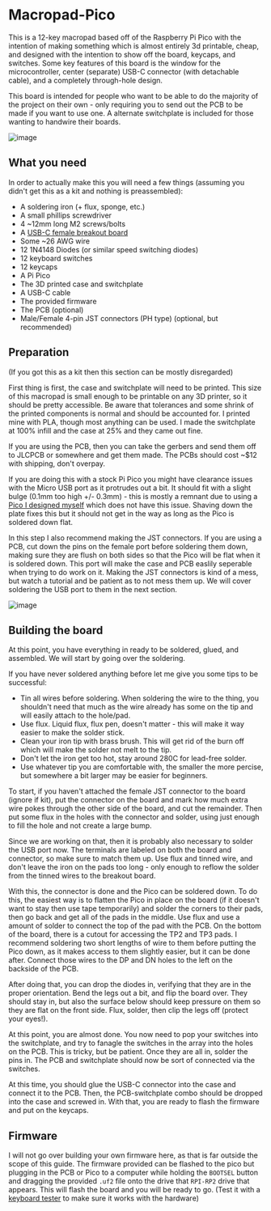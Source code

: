 # Macropad-Pico

This is a 12-key macropad based off of the Raspberry Pi Pico with the intention of making something which is almost entirely 3d printable, cheap, and designed with the intention to show off the board, keycaps, and switches. Some key features of this board is the window for the microcontroller, center (separate) USB-C connector (with detachable cable), and a completely through-hole design.

This board is intended for people who want to be able to do the majority of the project on their own - only requiring you to send out the PCB to be made if you want to use one. A alternate switchplate is included for those wanting to handwire their boards.

![image](https://github.com/TrojanPinata/Macropad-Pico/blob/main/images/DSC_0714.JPG?raw=true)

## What you need

In order to actually make this you will need a few things (assuming you didn't get this as a kit and nothing is preassembled):

   - A soldering iron (+ flux, sponge, etc.)
   - A small phillips screwdriver
   - 4 ~12mm long M2 screws/bolts
   - A [USB-C female breakout board](https://a.co/d/hSMmR2M)
   - Some ~26 AWG wire
   - 12 1N4148 Diodes (or similar speed switching diodes)
   - 12 keyboard switches
   - 12 keycaps
   - A Pi Pico
   - The 3D printed case and switchplate
   - A USB-C cable
   - The provided firmware
   - The PCB (optional)
   - Male/Female 4-pin JST connectors (PH type) (optional, but recommended)

## Preparation 

(If you got this as a kit then this section can be mostly disregarded)

First thing is first, the case and switchplate will need to be printed. This size of this macropad is small enough to be printable on any 3D printer, so it should be pretty accessible. Be aware that tolerances and some shrink of the printed components is normal and should be accounted for. I printed mine with PLA, though most anything can be used. I made the switchplate at 100% infill and the case at 25% and they came out fine.

If you are using the PCB, then you can take the gerbers and send them off to JLCPCB or somewhere and get them made. The PCBs should cost ~$12 with shipping, don't overpay.

If you are doing this with a stock Pi Pico you might have clearance issues with the Micro USB port as it protrudes out a bit. It should fit with a slight bulge (0.1mm too high +/- 0.3mm) - this is mostly a remnant due to using a [Pico I designed myself](https://github.com/TrojanPinata/Pico) which does not have this issue. Shaving down the plate fixes this but it should not get in the way as long as the Pico is soldered down flat.

In this step I also recommend making the JST connectors. If you are using a PCB, cut down the pins on the female port before soldering them down, making sure they are flush on both sides so that the Pico will be flat when it is soldered down. This port will make the case and PCB easlily seperable when trying to do work on it. Making the JST connectors is kind of a mess, but watch a tutorial and be patient as to not mess them up. We will cover soldering the USB port to them in the next section.

![image](https://github.com/TrojanPinata/Macropad-Pico/blob/main/images/DSC_0733.JPG?raw=true)

## Building the board

At this point, you have everything in ready to be soldered, glued, and assembled. We will start by going over the soldering.

If you have never soldered anything before let me give you some tips to be successful:
   
   - Tin all wires before soldering. When soldering the wire to the thing, you shouldn't need that much as the wire already has some on the tip and will easily attach to the hole/pad.
   - Use flux. Liquid flux, flux pen, doesn't matter - this will make it way easier to make the solder stick.
   - Clean your iron tip with brass brush. This will get rid of the burn off which will make the solder not melt to the tip.
   - Don't let the iron get too hot, stay around 280C for lead-free solder. 
   - Use whatever tip you are comfortable with, the smaller the more percise, but somewhere a bit larger may be easier for beginners.

To start, if you haven't attached the female JST connector to the board (ignore if kit), put the connector on the board and mark how much extra wire pokes through the other side of the board, and cut the remainder. Then put some flux in the holes with the connector and solder, using just enough to fill the hole and not create a large bump.

Since we are working on that, then it is probably also necessary to solder the USB port now. The terminals are labeled on both the board and connector, so make sure to match them up. Use flux and tinned wire, and don't leave the iron on the pads too long - only enough to reflow the solder from the tinned wires to the breakout board.

With this, the connector is done and the Pico can be soldered down. To do this, the easiest way is to flatten the Pico in place on the board (if it doesn't want to stay then use tape temporarily) and solder the corners to their pads, then go back and get all of the pads in the middle. Use flux and use a amount of solder to connect the top of the pad with the PCB. On the bottom of the board, there is a cutout for accessing the TP2 and TP3 pads. I recommend soldering two short lengths of wire to them before putting the Pico down, as it makes access to them slightly easier, but it can be done after. Connect those wires to the DP and DN holes to the left on the backside of the PCB. 

After doing that, you can drop the diodes in, verifying that they are in the proper orientation. Bend the legs out a bit, and flip the board over. They should stay in, but also the surface below should keep pressure on them so they are flat on the front side. Flux, solder, then clip the legs off (protect your eyes!). 

At this point, you are almost done. You now need to pop your switches into the switchplate, and try to fanagle the switches in the array into the holes on the PCB. This is tricky, but be patient. Once they are all in, solder the pins in. The PCB and switchplate should now be sort of connected via the switches.

At this time, you should glue the USB-C connector into the case and connect it to the PCB. Then, the PCB-switchplate combo should be dropped into the case and screwed in. With that, you are ready to flash the firmware and put on the keycaps.

## Firmware

I will not go over building your own firmware here, as that is far outside the scope of this guide. The firmware provided can be flashed to the pico but plugging in the PCB or Pico to a computer while holding the `BOOTSEL` button and dragging the provided `.uf2` file onto the drive that `RPI-RP2` drive that appears. This will flash the board and you will be ready to go. (Test it with a [keyboard tester](https://key-test.com/) to make sure it works with the hardware) 

